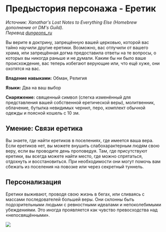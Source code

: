 # Предыстория персонажа - Еретик
_Источник: Xanathar's Lost Notes to Everything Else (Homebrew дополнение от DM's Guild)._  
_Перевод [dungeons_ru](https://vk.com/dungeons_ru)_

Вы верите в доктрину, запрещённую вашей церковью, которой вас тайно научили другие еретики. Возможно, вас отлучили от вашего
храма, или запрещённая догма предоставила ответы на те вопросы, о которых вы никогда раньше и не думали.
Каким бы ни было ваше происхождение, вас теперь избегают верующие или, что ещё хуже, они охотятся на вас.

**Владение навыками:** Обман, Религия

**Языки:** Два на ваш выбор

**Снаряжение:** священный символ (слегка изменённый для представления вашей собственной еретической веры), молитвенник,
облачение, бутылка невидимых чернил, перо, комплект обычной одежды и поясной кошель с 10 зм.

## Умение: Связи еретика
Вы знаете, где найти еретиков в поселениях, где имеется ваша вера. Если еретиков нет, вы можете внушить слабохарактерным людям
свою веру, если вы проводите день проповедуя. Там, где присутствуют еретики, вы всегда можете найти место, где можно спрятаться,
отдохнуть и восстановиться. При необходимости они могут помочь вам сбежать из поселения на повозке или через секретный туннель.

## Персонализация
Еретики выживают, проводя свою жизнь в бегах, или сливаясь с массами последователей большей веры. Они склонны быть
подозрительными людьми с ревностными идеалами и непоколебимыми убеждениями. Это иногда проявляется как чувство превосходства
над «непосвящёнными».

<img src="./_media/backstories/heretic.png" />
